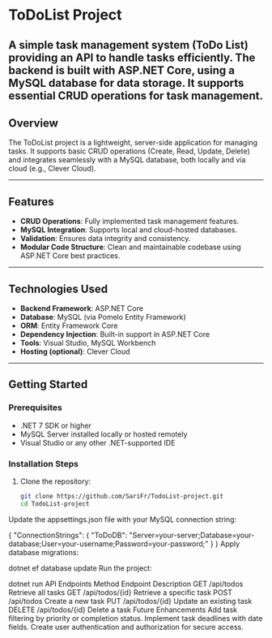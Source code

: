 # **ToDoList Project**
A simple task management system (ToDo List) providing an API to handle tasks efficiently. The backend is built with ASP.NET Core, using a MySQL database for data storage. It supports essential CRUD operations for task management.
---

## **Overview**
The ToDoList project is a lightweight, server-side application for managing tasks. It supports basic CRUD operations (Create, Read, Update, Delete) and integrates seamlessly with a MySQL database, both locally and via cloud (e.g., Clever Cloud).

---

## **Features**
- **CRUD Operations**: Fully implemented task management features.
- **MySQL Integration**: Supports local and cloud-hosted databases.
- **Validation**: Ensures data integrity and consistency.
- **Modular Code Structure**: Clean and maintainable codebase using ASP.NET Core best practices.

---

## **Technologies Used**
- **Backend Framework**: ASP.NET Core
- **Database**: MySQL (via Pomelo Entity Framework)
- **ORM**: Entity Framework Core
- **Dependency Injection**: Built-in support in ASP.NET Core
- **Tools**: Visual Studio, MySQL Workbench
- **Hosting (optional)**: Clever Cloud

---

## **Getting Started**

### **Prerequisites**
- .NET 7 SDK or higher
- MySQL Server installed locally or hosted remotely
- Visual Studio or any other .NET-supported IDE

### **Installation Steps**
1. Clone the repository:
   ```bash
   git clone https://github.com/SariFr/TodoList-project.git
   cd TodoList-project
Update the appsettings.json file with your MySQL connection string:


{
    "ConnectionStrings": {
        "ToDoDB": "Server=your-server;Database=your-database;User=your-username;Password=your-password;"
    }
}
Apply database migrations:

dotnet ef database update
Run the project:

dotnet run
API Endpoints
Method	Endpoint	Description
GET	/api/todos	Retrieve all tasks
GET	/api/todos/{id}	Retrieve a specific task
POST	/api/todos	Create a new task
PUT	/api/todos/{id}	Update an existing task
DELETE	/api/todos/{id}	Delete a task
Future Enhancements
Add task filtering by priority or completion status.
Implement task deadlines with date fields.
Create user authentication and authorization for secure access.
